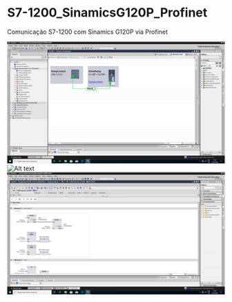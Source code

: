 # S7-1200_SinamicsG120P_Profinet
Comunicação S7-1200 com Sinamics G120P via Profinet

![Alt text](Principal.jpg?raw=true "PN Communication")
![Alt text](FB.jpg?raw=true "PN Communication")
![Alt text](FB2.jpg?raw=true "PN Communication")  
